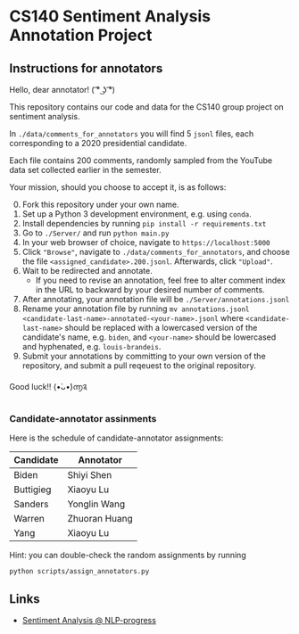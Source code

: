 # CS140 Sentiment Analysis Annotation Project

## Instructions for annotators

Hello, dear annotator! ( ͡° ͜ʖ ͡°)

This repository contains our code and data for the CS140 group project on sentiment analysis.

In `./data/comments_for_annotators` you will find 5 `jsonl` files, each corresponding to a 2020 presidential candidate.

Each file contains 200 comments, randomly sampled from the YouTube data set collected earlier in the semester.

Your mission, should you choose to accept it, is as follows:

0. Fork this repository under your own name.
1. Set up a Python 3 development environment, e.g. using `conda`.
2. Install dependencies by running `pip install -r requirements.txt`
3. Go to `./Server/` and run `python main.py`
4. In your web browser of choice, navigate to `https://localhost:5000`
5. Click `"Browse"`, navigate to `./data/comments_for_annotators`, and choose the file `<assigned_candidate>.200.jsonl`. Afterwards, click `"Upload"`.
6. Wait to be redirected and annotate.
    - If you need to revise an annotation, feel free to alter comment index in the URL to backward by your desired number of comments.
7. After annotating, your annotation file will be `./Server/annotations.jsonl`
8. Rename your annotation file by running `mv annotations.jsonl <candidate-last-name>-annotated-<your-name>.jsonl` where `<candidate-last-name>` should be replaced with a lowercased version of the candidate's name, e.g. `biden`, and `<your-name>` should be lowercased and hyphenated, e.g. `louis-brandeis`.
9. Submit your annotations by committing to your own version of the repository, and submit a pull reqeuest to the original repository.

Good luck!! (•̀ᴗ•́)൬༉

### Candidate-annotator assinments

Here is the schedule of candidate-annotator assignments:

| Candidate   |    Annotator          |
|-------------|-----------------------|
|  Biden      |    Shiyi Shen         |
|  Buttigieg  |    Xiaoyu Lu          |
|  Sanders    |    Yonglin Wang       |
|  Warren     |    Zhuoran Huang      |
|  Yang       |    Xiaoyu Lu          |

Hint: you can double-check the random assignments by running

```
python scripts/assign_annotators.py
```

## Links
- [Sentiment Analysis @ NLP-progress](http://nlpprogress.com/english/sentiment_analysis.html)

